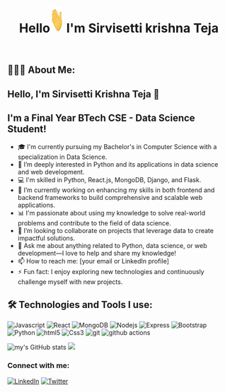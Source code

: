 <h1 align="center">Hello<img src="https://raw.githubusercontent.com/ABSphreak/ABSphreak/master/gifs/Hi.gif" width="30px" height="60px"> I'm Sirvisetti krishna Teja</h1>

<!--
**krishnateja-81/krishnateja-81** is a ✨ _special_ ✨ repository because its `README.md` (this file) appears on your GitHub profile.
Here are some ideas to get you started: -->


 <br/>

## 👨🏻‍💻 About Me:

## Hello, I'm Sirvisetti Krishna Teja 👋
## I'm a Final Year BTech CSE - Data Science Student!

- 🎓 I'm currently pursuing my Bachelor's in Computer Science with a specialization in Data Science.
- 🌱 I’m deeply interested in Python and its applications in data science and web development.
- 💻 I'm skilled in Python, React.js, MongoDB, Django, and Flask.
- 🔭 I’m currently working on enhancing my skills in both frontend and backend frameworks to build comprehensive and scalable web applications.
- 📊 I'm passionate about using my knowledge to solve real-world problems and contribute to the field of data science.
- 👯 I’m looking to collaborate on projects that leverage data to create impactful solutions.
- 💬 Ask me about anything related to Python, data science, or web development—I love to help and share my knowledge!
- 📫 How to reach me: [your email or LinkedIn profile]
- ⚡ Fun fact: I enjoy exploring new technologies and continuously challenge myself with new projects.



## 🛠️ Technologies and Tools I use:

<p>
<img alt="Javascript" src="https://img.shields.io/badge/JavaScript-323330?style=for-the-badge&logo=javascript&logoColor=F7DF1E"  height="25px"/>
<img alt="React" src="https://img.shields.io/badge/React-20232A?style=for-the-badge&logo=react&logoColor=61DAFB" height="25px"/>
<img alt="MongoDB" src="https://img.shields.io/badge/-MongoDB-13aa52?style=flat-square&logo=mongodb&logoColor=white"  height="25px"/>
<img alt="Nodejs" src="https://img.shields.io/badge/-Nodejs-43853d?style=flat-square&logo=Node.js&logoColor=white"  height="25px"/>
 <img alt="Express" src="https://img.shields.io/badge/express.js-%23404d59.svg?style=for-the-badge&logo=express&logoColor=%2361DAFB" height="25px"/>
<img alt="Bootstrap" src="https://img.shields.io/badge/Bootstrap-563D7C?style=for-the-badge&logo=bootstrap&logoColor=white" height="25px"/>
<img alt="Python" src="https://img.shields.io/badge/Python-14354C?style=for-the-badge&logo=python&logoColor=white" height="25px"/>
<img alt="html5" src="https://img.shields.io/badge/HTML5-E34F26?style=for-the-badge&logo=html5&logoColor=white" height="25px"/>
<img alt="Css3" src="https://img.shields.io/badge/CSS3-1572B6?style=for-the-badge&logo=css3&logoColor=white" height="25px"/>
<img alt="git" src="https://img.shields.io/badge/-Git-F05032?style=flat-square&logo=git&logoColor=white" height="25px"/>
 <img alt="github actions" src="https://img.shields.io/badge/-Github_Actions-2088FF?style=flat-square&logo=github-actions&logoColor=white" height="25px"/>
</p>

![my's GitHub stats](https://github-readme-stats.vercel.app/api?username=krishnateja-81&show_icons=true&theme=radical)
![](https://github-readme-streak-stats.herokuapp.com/?user=krishnateja-81&)

### Connect with me:

[![LinkedIn](https://img.shields.io/badge/LinkedIn-0077B5?style=for-the-badge&logo=linkedin&logoColor=white)](your-linkedin-url)
[![Twitter](https://img.shields.io/badge/Twitter-1DA1F2?style=for-the-badge&logo=twitter&logoColor=white)](your-twitter-url)


